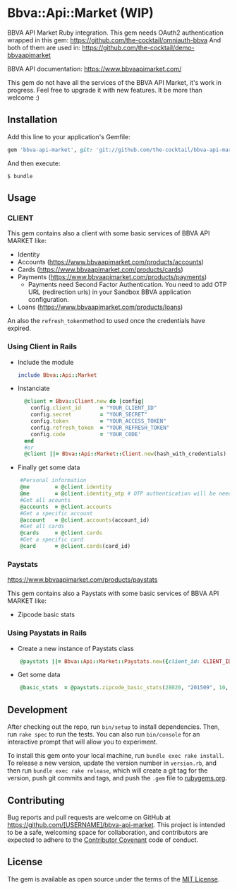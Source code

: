 # Bbva::Api::Market (WIP)

BBVA API Market Ruby integration. This gem needs OAuth2 authentication wrapped in this gem: https://github.com/the-cocktail/omniauth-bbva
And both of them are used in: https://github.com/the-cocktail/demo-bbvaapimarket

BBVA API documentation: https://www.bbvaapimarket.com/

This gem do not have all the services of the BBVA API Market, it's work in progress. Feel free to upgrade it with new features. It be more than welcome :)

## Installation

Add this line to your application's Gemfile:

```ruby
gem 'bbva-api-market', git: 'git://github.com/the-cocktail/bbva-api-market'
```

And then execute:

    $ bundle

## Usage

### CLIENT

This gem contains also a client with some basic services of BBVA API MARKET like:
- Identity
- Accounts (https://www.bbvaapimarket.com/products/accounts)
- Cards (https://www.bbvaapimarket.com/products/cards)
- Payments (https://www.bbvaapimarket.com/products/payments)
  - Payments need Second Factor Authentication. You need to add OTP URL (redirection urls) in your Sandbox BBVA application configuration.
- Loans (https://www.bbvaapimarket.com/products/loans)

An also the ```refresh_token```method to used once the credentials have expired.

### Using Client in Rails

- Include the module
    ```ruby
    include Bbva::Api::Market
    ```
    
- Instanciate
    ```ruby
      @client = Bbva::Client.new do |config|
        config.client_id      = "YOUR_CLIENT_ID"
        config.secret         = "YOUR_SECRET"
        config.token          = "YOUR_ACCESS_TOKEN"
        config.refresh_token  = "YOUR_REFRESH_TOKEN"
        config.code           = 'YOUR_CODE'
      end
      #or
      @client ||= Bbva::Api::Market::Client.new(hash_with_credentials)
    ```
    
- Finally get some data
```ruby
    #Personal information
    @me        = @client.identity
    @me        = @client.identity_otp # OTP authentication will be needed
    #Get all acounts
    @accounts  = @client.accounts
    #Get a specific account
    @account   = @client.accounts(account_id)
    #Get all cards
    @cards     = @client.cards
    #Get a specific card
    @card      = @client.cards(card_id)
```

### Paystats
https://www.bbvaapimarket.com/products/paystats

This gem contains also a Paystats with some basic services of BBVA API MARKET like:
- Zipcode basic stats

### Using Paystats in Rails

- Create a new instance of Paystats class
```ruby
    @paystats ||= Bbva::Api::Market::Paystats.new({client_id: CLIENT_ID , secret: CLIENT_SECRET})
```

- Get some data
```ruby
    @basic_stats  = @paystats.zipcode_basic_stats(28020, "201509", 10, "es_home", "month", "201512", "201509")
```

## Development

After checking out the repo, run `bin/setup` to install dependencies. Then, run `rake spec` to run the tests. You can also run `bin/console` for an interactive prompt that will allow you to experiment.

To install this gem onto your local machine, run `bundle exec rake install`. To release a new version, update the version number in `version.rb`, and then run `bundle exec rake release`, which will create a git tag for the version, push git commits and tags, and push the `.gem` file to [rubygems.org](https://rubygems.org).

## Contributing

Bug reports and pull requests are welcome on GitHub at https://github.com/[USERNAME]/bbva-api-market. This project is intended to be a safe, welcoming space for collaboration, and contributors are expected to adhere to the [Contributor Covenant](http://contributor-covenant.org) code of conduct.


## License

The gem is available as open source under the terms of the [MIT License](http://opensource.org/licenses/MIT).

